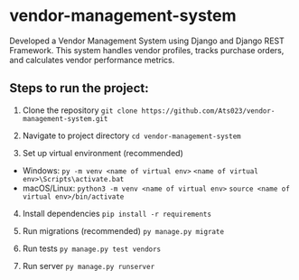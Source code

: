 # vendor-management-system
Developed a Vendor Management System using Django and Django REST Framework. This system handles vendor profiles, tracks purchase orders, and calculates vendor performance metrics.

## Steps to run the project:

1. Clone the repository
    `git clone https://github.com/Ats023/vendor-management-system.git`

2. Navigate to project directory
`cd vendor-management-system`

3. Set up virtual environment (recommended)
- Windows:
`py -m venv <name of virtual env>`
`<name of virtual env>\Scripts\activate.bat`
- macOS/Linux:
`python3 -m venv <name of virtual env>` 
`source <name of virtual env>/bin/activate`

4. Install dependencies
`pip install -r requirements`

5. Run migrations (recommended)
`py manage.py migrate`

6. Run tests
`py manage.py test vendors`

7. Run server
`py manage.py runserver`

